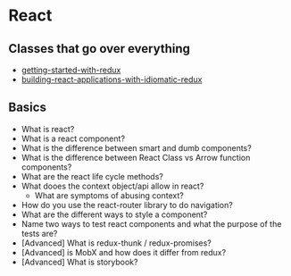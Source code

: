 # React

## Classes that go over everything

* [getting-started-with-redux](https://egghead.io/courses/getting-started-with-redux)
* [building-react-applications-with-idiomatic-redux](https://egghead.io/courses/building-react-applications-with-idiomatic-redux)

## Basics

* What is react?
* What is a react component?
* What is the difference between smart and dumb components?
* What is the difference between React Class vs Arrow function components?
* What are the react life cycle methods?
* What dooes the context object/api allow in react?
  * What are symptoms of abusing context?
* How do you use the react-router library to do navigation?
* What are the different ways to style a component?
* Name two ways to test react components and what the purpose of the tests are?
* [Advanced] What is redux-thunk / redux-promises?
* [Advanced] is MobX and how does it differ from redux?
* [Advanced] What is storybook?
